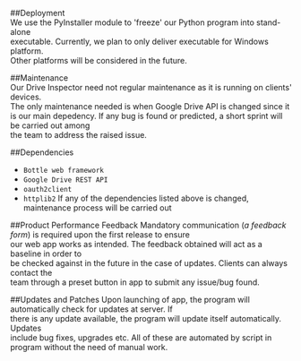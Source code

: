 ##Deployment  
We use the PyInstaller module to 'freeze' our Python program into stand-alone  
 executable. Currently, we plan to only deliver executable for Windows platform.  
Other platforms will be considered in the future.  
  
##Maintenance  
Our Drive Inspector need not regular maintenance as it is running on clients' devices.  
The only maintenance needed is when Google Drive API is changed since it is our main 
 depedency. If any bug is found or predicted, a short sprint will be carried out among  
  the team to address the raised issue.  
  
##Dependencies
- `Bottle web framework` 
- `Google Drive REST API`
- `oauth2client`
- `httplib2`
If any of the dependencies listed above is changed, maintenance process will be carried out  

##Product Performance Feedback
Mandatory communication (*a feedback form*) is required upon the first release to ensure  
our web app works as intended. The feedback obtained will act as a baseline in order to  
be checked against in the future in the case of updates. Clients can always contact the  
team through a preset button in app to submit any issue/bug found.  
  
##Updates and Patches
Upon launching of app, the program will automatically check for updates at server. If  
there is any update available, the program will update itself automatically. Updates  
include bug fixes, upgrades etc. All of these are automated by script in program without 
the need of manual work.

